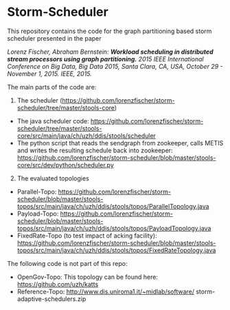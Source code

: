 Storm-Scheduler
===============

This repository contains the code for the graph partitioning based storm scheduler presented in the paper

*Lorenz Fischer, Abraham Bernstein: **Workload scheduling in distributed stream processors using graph partitioning.** 
2015 IEEE International Conference on Big Data, Big Data 2015, Santa Clara, CA, USA, October 29 - November 1, 2015. IEEE, 2015.*

The main parts of the code are:

1. The scheduler (https://github.com/lorenzfischer/storm-scheduler/tree/master/stools-core)
  
  * The java scheduler code: https://github.com/lorenzfischer/storm-scheduler/tree/master/stools-core/src/main/java/ch/uzh/ddis/stools/scheduler
  * The python script that reads the sendgraph from zookeeper, calls METIS and writes the resulting schedule back into zookeeper: https://github.com/lorenzfischer/storm-scheduler/blob/master/stools-core/src/dev/python/scheduler.py

2. The evaluated topologies
  * Parallel-Topo: https://github.com/lorenzfischer/storm-scheduler/blob/master/stools-topos/src/main/java/ch/uzh/ddis/stools/topos/ParallelTopology.java
  * Payload-Topo: https://github.com/lorenzfischer/storm-scheduler/blob/master/stools-topos/src/main/java/ch/uzh/ddis/stools/topos/PayloadTopology.java
  * FixedRate-Topo (to test impact of acking facility): https://github.com/lorenzfischer/storm-scheduler/blob/master/stools-topos/src/main/java/ch/uzh/ddis/stools/topos/FixedRateTopology.java

The following code is not part of this repo:

  * OpenGov-Topo: This topology can be found here: https://github.com/uzh/katts
  * Reference-Topo: http://www.dis.uniroma1.it/~midlab/software/ storm-adaptive-schedulers.zip
  